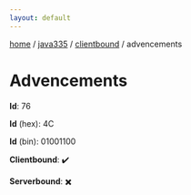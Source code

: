 ```yaml
---
layout: default
---
```


[home](/)  /  [java335](/protocol/java335)  /  [clientbound](/protocol/java335/clientbound)  /  advencements

# Advencements

**Id**: 76

**Id** (hex): 4C

**Id** (bin): 01001100

**Clientbound**: ✔️

**Serverbound**: ✖️
